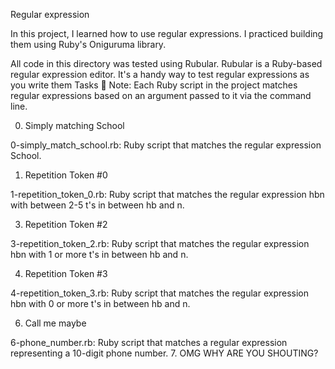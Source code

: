 Regular expression

In this project, I learned how to use regular expressions. I practiced building them using Ruby's Oniguruma library.

All code in this directory was tested using Rubular. Rubular is a Ruby-based regular expression editor. It's a handy way to test regular expressions as you write them Tasks 📃
Note: Each Ruby script in the project matches regular expressions based on an argument passed to it via the command line.

0. Simply matching School

0-simply_match_school.rb: Ruby script that matches the regular expression School.

1. Repetition Token #0

1-repetition_token_0.rb: Ruby script that matches the regular expression hbn with between 2-5 t's in between hb and n.

3. Repetition Token #2

3-repetition_token_2.rb: Ruby script that matches the regular expression hbn with 1 or more t's in between hb and n.

4. Repetition Token #3

4-repetition_token_3.rb: Ruby script that matches the regular expression hbn with 0 or more t's in between hb and n.

6. Call me maybe

6-phone_number.rb: Ruby script that matches a regular expression representing a 10-digit phone number.
7. OMG WHY ARE YOU SHOUTING?
